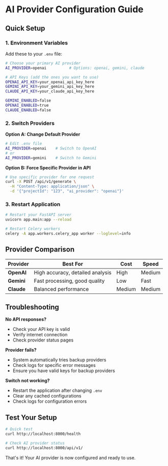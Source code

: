 # AI Provider Configuration Guide

## Quick Setup

### 1. Environment Variables

Add these to your `.env` file:

```bash
# Choose your primary AI provider
AI_PROVIDER=openai          # Options: openai, gemini, claude

# API Keys (add the ones you want to use)
OPENAI_API_KEY=your_openai_api_key_here
GEMINI_API_KEY=your_gemini_api_key_here
CLAUDE_API_KEY=your_claude_api_key_here

GEMINI_ENABLED=false
OPENAI_ENABLED=true
CLAUDE_ENABLED=false
```

### 2. Switch Providers

**Option A: Change Default Provider**
```bash
# Edit .env file
AI_PROVIDER=openai    # Switch to OpenAI
# or
AI_PROVIDER=gemini    # Switch to Gemini
```

**Option B: Force Specific Provider in API**
```bash
# Use specific provider for one request
curl -X POST /api/v1/generate \
  -H "Content-Type: application/json" \
  -d '{"projectId": "123", "ai_provider": "openai"}'
```

### 3. Restart Application
```bash
# Restart your FastAPI server
uvicorn app.main:app --reload

# Restart Celery workers
celery -A app.workers.celery_app worker --loglevel=info
```

## Provider Comparison

| Provider | Best For | Cost | Speed |
|----------|----------|------|-------|
| **OpenAI** | High accuracy, detailed analysis | High | Medium |
| **Gemini** | Fast processing, good quality | Low | Fast |
| **Claude** | Balanced performance | Medium | Medium |

## Troubleshooting

**No API responses?**
- Check your API key is valid
- Verify internet connection
- Check provider status pages

**Provider fails?**
- System automatically tries backup providers
- Check logs for specific error messages
- Ensure you have valid keys for backup providers

**Switch not working?**
- Restart the application after changing `.env`
- Clear any cached configurations
- Check logs for configuration errors

## Test Your Setup

```bash
# Quick test
curl http://localhost:8000/health

# Check AI provider status
curl http://localhost:8000/api/v1/ 
```

That's it! Your AI provider is now configured and ready to use.
